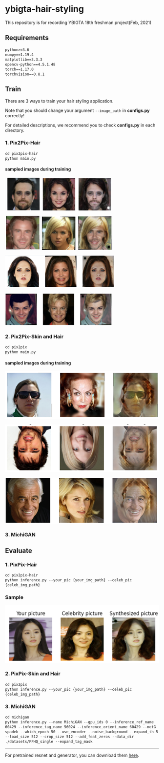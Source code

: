 # ybigta-hair-styling
This repository is for recording YBIGTA 18th freshman project(Feb, 2021)

## Requirements

    python>=3.6
    numpy==1.19.4
    matplotlib==3.3.3
    opencv-python==4.5.1.48
    torch==1.17.0
    torchvision==0.8.1

## Train
There are 3 ways to train your hair styling application.

Note that you should change your argument ```--image_path``` in **configs.py** correctly!

For detailed descriptions, we recommend you to check **configs.py** in each directory.

### 1. Pix2Pix-Hair
    
    cd pix2pix-hair
    python main.py
    
#### sampled images during training

![img1](./imgs/pix2pix_hair_1.png)

![img2](./imgs/pix2pix_hair_2.png)

![img3](./imgs/pix2pix_hair_3.png)

![img4](./imgs/pix2pix_hair_4.png)
    
### 2. Pix2Pix-Skin and Hair

    cd pix2pix
    python main.py

#### sampled images during training

![img1](./imgs/pix2pix__1.PNG)

![img2](./imgs/pix2pix__2.PNG)

![img3](./imgs/pix2pix__3.PNG)


### 3. MichiGAN

## Evaluate

### 1. PixPix-Hair

    cd pix2pix-hair
    python inference.py --your_pic {your_img_path} --celeb_pic {celeb_img_path}
    
### Sample

![img](./imgs/pix2pix_hair_inf.png)
    
### 2. PixPix-Skin and Hair

    cd pix2pix
    python inference.py --your_pic {your_img_path} --celeb_pic {celeb_img_path}

### 3. MichiGAN

    cd michigan
    python inference.py --name MichiGAN --gpu_ids 0 --inference_ref_name 60429 --inference_tag_name 56024 --inference_orient_name 60429 --netG spadeb --which_epoch 50 --use_encoder --noise_background --expand_th 5 --load_size 512 --crop_size 512 --add_feat_zeros --data_dir ./datasets/FFHQ_single --expand_tag_mask
<hr>

For pretrained resnet and generator, you can download them [here](https://drive.google.com/drive/u/0/folders/1rZOmFv0OaMbolPGBl1NBhz56Gn_C2c9H).

